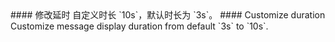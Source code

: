 <cn>
#### 修改延时
自定义时长 `10s`，默认时长为 `3s`。
</cn>

<us>
#### Customize duration
Customize message display duration from default `3s` to `10s`.
</us>
